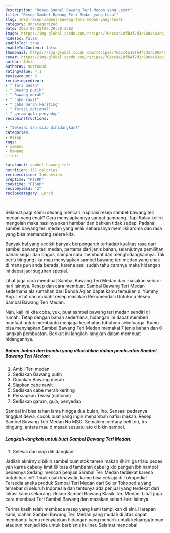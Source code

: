 ```yaml
---
description: "Resep Sambel Bawang Teri Medan yang Lezat"
title: "Resep Sambel Bawang Teri Medan yang Lezat"
slug: 1692-resep-sambel-bawang-teri-medan-yang-lezat
category: Uncategorized
date: 2022-09-25T07:29:59.228Z
image: https://img-global.cpcdn.com/recipes/76ecc4a10fb4f7d3/680x482cq70/sambel-bawang-teri-medan-foto-resep-utama.jpg
hideToc: false
enableToc: true
enableTocContent: false
thumbnail: https://img-global.cpcdn.com/recipes/76ecc4a10fb4f7d3/680x482cq70/sambel-bawang-teri-medan-foto-resep-utama.jpg
cover: https://img-global.cpcdn.com/recipes/76ecc4a10fb4f7d3/680x482cq70/sambel-bawang-teri-medan-foto-resep-utama.jpg
author: Admin
authorAv: notfound
ratingvalue: 4.1
reviewcount: 8
recipeingredient:
- " Teri medan"
- " Bawang putih"
- " Bawang merah"
- " cabe rawit"
- " cabe merah keriting"
- " Terasi optional"
- " garam gula penyedap"
recipeinstructions:

- "Selesai dan siap dihidangkan!"
categories:
- Resep
tags:
- sambel
- bawang
- teri

katakunci: sambel bawang teri 
nutrition: 157 calories
recipecuisine: Indonesian
preptime: "PT28M"
cooktime: "PT58M"
recipeyield: "2"
recipecategory: Lunch

---
```



Selamat pagi Kamu sedang mencari inspirasi resep sambel bawang teri medan yang enak? Cara menyiapkannya sangat gampang. Tapi Kalau keliru mengolah maka hasilnya akan hambar dan bahkan tidak sedap. Padahal sambel bawang teri medan yang enak seharusnya memiliki aroma dan rasa yang bisa memancing selera kita.


Banyak hal yang sedikit banyak berpengaruh terhadap kualitas rasa dari sambel bawang teri medan, pertama dari jenis bahan, selanjutnya pemilihan bahan segar dan bagus, sampai cara membuat dan menghidangkannya. Tak perlu bingung jika mau menyiapkan sambel bawang teri medan yang enak di mana pun anda berada, karena asal sudah tahu caranya maka hidangan ini dapat jadi suguhan spesial.

Lihat juga cara membuat Sambal Bawang Teri Medan dan masakan sehari-hari lainnya. Resep dan cara membuat Sambal Bawang Teri Medan sederhana ala rumahan dari Bunda Aqlan dapat kamu temukan di Yummy App. Lezat dan mudah! resep masakan Rekomendasi Untukmu Resep Sambal Bawang Teri Medan.


Nah, kali ini kita coba, yuk, buat sambel bawang teri medan sendiri di rumah. Tetap dengan bahan sederhana, hidangan ini dapat memberi manfaat untuk membantu menjaga kesehatan tubuhmu sekeluarga. Kamu bisa menyiapkan Sambel Bawang Teri Medan memakai 7 jenis bahan dan 0 langkah pembuatan. Berikut ini langkah-langkah dalam membuat hidangannya.

<!--inarticleads1-->

##### Bahan-bahan dan bumbu yang dibutuhkan dalam pembuatan Sambel Bawang Teri Medan:

1. Ambil  Teri medan
1. Sediakan  Bawang putih
1. Gunakan  Bawang merah
1. Siapkan  cabe rawit
1. Sediakan  cabe merah keriting
1. Persiapkan  Terasi (optional)
1. Sediakan  garam, gula, penyedap


Sambal ini bisa tahan lama hingga dua bulan, lho. Sensasi pedasnya tinggkat dewa, cocok buat yang ingin menambah nafsu makan. Resep Sambel Bawang Teri Medan No MSG. Semalem ceritany beli teri, trs bingung, antara mau d masak sesuatu ato d bikin sambel. 

<!--inarticleads2-->

##### Langkah-langkah untuk buat Sambel Bawang Teri Medan:


1. Selesai dan siap dihidangkan!

Jadilah akhirny d bikin sambel buat stok temen makan 😅 ini ga trlalu pedes yah karna cabeny limit 😄 bisa d tambahin cabe lg klo pengen lbh nampol pedesnya Sedang mencari penjual Sambal Teri Medan terdekat karena butuh hari ini? Tidak usah khawatir, kamu bisa cek aja di Tokopedia! Tersedia aneka produk Sambal Teri Medan dari Seller Tokopedia yang tersebar di seluruh Indonesia dan tentunya ada penjual yang terdekat dari lokasi kamu sekarang. Resep Sambel Bawang Klasik Teri Medan. Lihat juga cara membuat Teri Sambal Bawang dan masakan sehari-hari lainnya. 

Terima kasih telah membaca resep yang kami tampilkan di sini. Harapan kami, olahan Sambel Bawang Teri Medan yang mudah di atas dapat membantu kamu menyiapkan hidangan yang menarik untuk keluarga/teman ataupun menjadi ide untuk berbisnis kuliner. Selamat mencoba!
